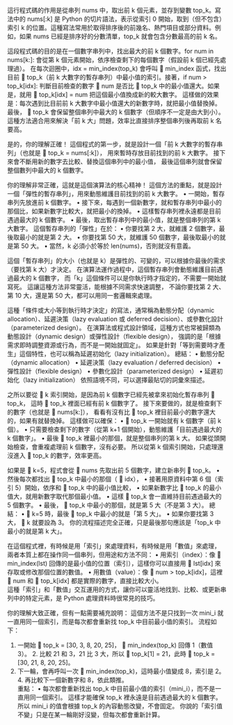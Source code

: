 這行程式碼的作用是從串列 nums 中，取出前 k 個元素，並存到變數 top_k。寫法中的 nums[:k] 是 Python 的切片語法，表示從索引 0 開始，取到（但不包含）索引 k 的位置。這種寫法常用於取得排序後的前幾名、熱門項目或部分資料。例如，如果 nums 已經是排序好的分數清單，top_k 就會包含分數最高的前 k 名。

這段程式碼的目的是在一個數字串列中，找出最大的前 k 個數字。for num in nums[k:]: 會從第 k 個元素開始，依序檢查剩下的每個數字（假設前 k 個已經先處理過）。 在每次迴圈中，idx = min_index(top_k) 會呼叫    min_index 函式，找出目前    top_k（前 k 大數字的暫存串列）中最小值的索引。接著，if num > top_k[idx]: 判斷目前檢查的數字    num 是否比    top_k 中的最小值還大。如果是，就用    top_k[idx] = num 把這個最小值換成新的較大數字。 這樣做的效果是：每次遇到比目前前 k 大數字中最小值還大的新數字時，就把最小值替換掉。最後，   top_k 會保留整個串列中最大的 k 個數字（但順序不一定是由大到小）。這種方法適合用來解決「前 k 大」問題，效率比直接排序整個串列後再取前 k 名要高。

是的，你的理解正確！ 這個程式的第一步，就是設計一個「前 k 大數字的暫存串列」（也就是    top_k = nums[:k]），
用來暫時存放目前找到的前 k 大數字。
接下來會不斷用新的數字去比較、替換這個串列中的最小值，
最後這個串列就會保留整個數列中最大的 k 個數字。

你的理解非常正確，這就是這個演算法的核心精神！ 這個方法的重點，就是設計一個「彈性的暫存串列」，用來動態維護目前找到的前 k 大數字。 • 一開始，暫存串列先放進前 k 個數字。 • 接下來，每遇到一個新數字，就和暫存串列中最小的那個比，如果新數字比較大，就把最小的換掉。 • 這樣暫存串列裡永遠都是目前遇過最大的 k 個數字。 • 最後，取出暫存串列中的最小值，就是整個串列的第 k 大數字。  這個暫存串列的「彈性」在於： • 你要找第 2 大，就維護 2 個數字，最後取最小的就是第 2 大。 • 你要找第 50 大，就維護 50 個數字，最後取最小的就是第 50 大。 • 當然，k 必須小於等於 len(nums)，否則就沒有意義。

這個「暫存串列」的大小（也就是 k）是彈性的、可變的，可以根據你最後的需求（要找第 k 大）才決定。
在演算法運作過程中，這個暫存串列會動態維護目前遇過最大的 k 個數字，
而「k」這個條件可以是你執行時才指定的，不需要一開始就寫死。
這讓這種方法非常靈活，能根據不同需求快速調整，
不論你要找第 2 大、第 10 大，還是第 50 大，都可以用同一套邏輯來處理。

這種「條件或大小等到執行時才決定」的寫法，通常稱為動態分配（dynamic allocation）、延遲決策（lazy evaluation 或 deferred decision）、或參數化設計（parameterized design）。 在演算法或程式設計領域，這種方式也常被歸類為動態設計（dynamic design）或彈性設計（flexible design），
強調的是「根據需求即時調整資源或行為，而不是一開始就固定」。 如果是針對「等到需要時才產生」這個特性，也可以稱為延遲初始化（lazy initialization）。 總結： • 動態分配（dynamic allocation） • 延遲決策（lazy evaluation / deferred decision） • 彈性設計（flexible design） • 參數化設計（parameterized design） • 延遲初始化（lazy initialization）  依照語境不同，可以選擇最貼切的詞彙來描述。

之所以要從    k 索引開始，是因為前 k 個數字已經先被拿來初始化暫存串列    top_k，
這時    top_k 裡面已經有前 k 個數字了。 接下來要做的，就是檢查剩下的數字（也就是    nums[k:]），
看看有沒有比    top_k 裡目前最小的數字還大的，如果有就替換掉。 這樣做可以確保： •    top_k 一開始就有 k 個數字（前 k 個）。 • 只需要檢查剩下的數字（從第 k+1 個開始），動態維護「目前遇過最大的 k 個數字」。 • 最後    top_k 裡最小的那個，就是整個串列的第 k 大。  如果從頭開始檢查，會重複處理前 k 個數字，沒有必要。
所以從第 k 個索引開始，只處理還沒進入    top_k 的數字，效率更高。

如果是    k=5，程式會從    nums 先取出前 5 個數字，建立新串列    top_k。 • 然後每次都找出    top_k 中最小的那個（   idx）， • 接著用原資料中第 6 個（索引 5）開始，依序和    top_k 中的最小值比較， • 如果新數字比    top_k 的最小值大，就用新數字取代那個最小值。 • 這樣    top_k 會一直維持目前遇過最大的 5 個數字。 • 最後，   top_k 中最小的那個，就是第 5 大（不是第 3 大）。  總結： •    k=5 時，最後    top_k 中最小的就是「第 5 大」。 • 如果你要找第 3 大，   k 就要設為 3。  你的流程描述完全正確，只是最後那句應該是「top_k 中最小的就是第 k 大」。

在這個程式裡，有時候是用「索引」來處理資料，有時候是用「數值」來處理，
兩者本質上都在操作同一個串列，但用途和方法不同： 
• 用索引（index）：像    min_index(lst) 回傳的是最小值的位置（索引），這樣你可以直接用    lst[idx] 來存取或修改那個位置的數值。 
• 用數值（value）：像    num > top_k[idx]，這裡    num 和    top_k[idx] 都是實際的數字，直接比較大小。  
這種「索引」和「數值」交互運用的方式，讓你可以靈活地找到、比較、或更新串列中的特定元素，是 Python 處理資料時很常見的技巧。

你的理解大致正確，但有一點需要補充說明： 這個方法不是只找到一次 mini_i 就一直用同一個索引，而是每次都會重新找 top_k 中目前最小值的索引。 流程如下：
 1. 一開始    top_k = [30, 3, 8, 20, 25]，   min_index(top_k) 回傳 1（數值 3）。 2. 比較 21 和 3，21 比 3 大，所以    top_k[1] = 21，此時    top_k = [30, 21, 8, 20, 25]。 
 3. 下一輪，會再呼叫一次    min_index(top_k)，這時最小值變成 8，索引是 2。 4. 再比較下一個新數字和 8，依此類推。  
 重點： 
 • 每次都會重新找出 top_k 中目前最小值的索引（mini_i），而不是一直用同一個索引。 
  這樣才能確保 top_k 裡永遠是目前遇過最大的 k 個數字。  所以 mini_i 的值會根據 top_k 的內容動態改變，不會固定。
你說的「索引值不變」只是在某一輪剛好沒變，但每次都會重新計算。